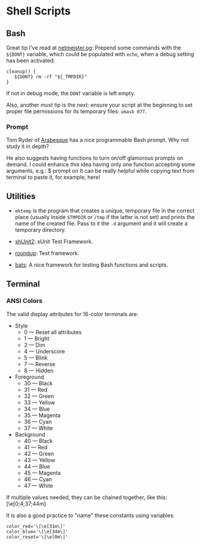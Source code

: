 Shell Scripts
=============

## Bash

Great tip I've read at [netmeister.og](http://www.netmeister.org/rtfmsh/370971886509121536.html):
Prepend some commands with the `${DONT}` variable, which could be populated with `echo`, when a
debug setting has been activated:

    cleanup() {
       ${DONT} rm -rf "${_TMPDIR}"
    }

If not in debug mode, the `DONT` variable is left empty.

Also, another *must* tip is the next:  ensure your script at the beginning to set proper file
permissions for its temporary files: `umask 077`.

### Prompt

Tom Ryder of [Arabesque](http://www.sanctum.geek.nz/) has a nice programmable Bash prompt.
Why not study it in depth?

He also suggests having functions to turn on/off glamorous prompts on demand.
I could enhance this idea having only one function accepting some arguments, e.g.:
    $ prompt on
It can be really helpful while copying text from terminal to paste it, for example, here!


## Utilities

 - `mktemp` is the program that creates a unique, temporary file in the correct
   place (usually inside `$TMPDIR` or `/tmp` if the latter is not set) and prints
   the name of the created file.  Pass to it the `-d` argument and it will create
   a temporary directory.

 - [shUnit2](https://github.com/kward/shunit2):
   xUnit Test Framework.

 - [roundup](https://bmizerany.github.io/roundup/):
   Test framework.

 - [bats](https://github.com/sstephenson/bats):
   A nice framework for testing Bash functions and scripts.


## Terminal

### ANSI Colors

The valid display attributes for 16-color terminals are:

 - Style
   * 0 — Reset all attributes
   * 1 — Bright
   * 2 — Dim
   * 4 — Underscore
   * 5 — Blink
   * 7 — Reverse
   * 8 — Hidden
 - Foreground
   * 30 — Black
   * 31 — Red
   * 32 — Green
   * 33 — Yellow
   * 34 — Blue
   * 35 — Magenta
   * 36 — Cyan
   * 37 — White
 - Background
   * 40 — Black
   * 41 — Red
   * 42 — Green
   * 43 — Yellow
   * 44 — Blue
   * 45 — Magenta
   * 46 — Cyan
   * 47 — White

If multiple values needed, they can be chained together, like this:
    \[\e[0;4;37;44m\]

It is also a good practice to "name" these constants using variables:

    color_red='\[\e[31m\]'
    color_blue='\[\e[34m\]'
    color_reset='\[\e[0m\]'
